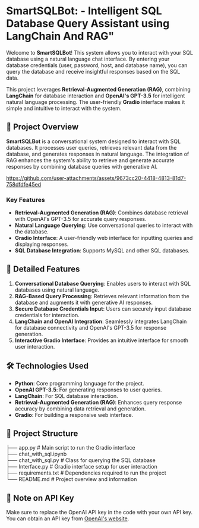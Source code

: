 # **SmartSQLBot**: - Intelligent SQL Database Query Assistant using LangChain And RAG"

Welcome to **SmartSQLBot**! This system allows you to interact with your SQL database using a natural language chat interface. By entering your database credentials (user, password, host, and database name), you can query the database and receive insightful responses based on the SQL data.

This project leverages **Retrieval-Augmented Generation (RAG)**, combining **LangChain** for database interaction and **OpenAI's GPT-3.5** for intelligent natural language processing. The user-friendly **Gradio** interface makes it simple and intuitive to interact with the system.

## 🚀 Project Overview
**SmartSQLBot** is a conversational system designed to interact with SQL databases. It processes user queries, retrieves relevant data from the database, and generates responses in natural language. The integration of RAG enhances the system's ability to retrieve and generate accurate responses by combining database queries with generative AI.


https://github.com/user-attachments/assets/9673cc20-4418-4813-81d7-758dfdfe45ed


### Key Features
- **Retrieval-Augmented Generation (RAG)**: Combines database retrieval with OpenAI's GPT-3.5 for accurate query responses.
- **Natural Language Querying**: Use conversational queries to interact with the database.
- **Gradio Interface**: A user-friendly web interface for inputting queries and displaying responses.
- **SQL Database Integration**: Supports MySQL and other SQL databases.

## 🎯 Detailed Features
1. **Conversational Database Querying**: Enables users to interact with SQL databases using natural language.
2. **RAG-Based Query Processing**: Retrieves relevant information from the database and augments it with generative AI responses.
3. **Secure Database Credentials Input**: Users can securely input database credentials for interaction.
4. **LangChain and OpenAI Integration**: Seamlessly integrates LangChain for database connectivity and OpenAI's GPT-3.5 for response generation.
5. **Interactive Gradio Interface**: Provides an intuitive interface for smooth user interaction.

## 🛠️ Technologies Used
- **Python**: Core programming language for the project.
- **OpenAI GPT-3.5**: For generating responses to user queries.
- **LangChain**: For SQL database interaction.
- **Retrieval-Augmented Generation (RAG)**: Enhances query response accuracy by combining data retrieval and generation.
- **Gradio**: For building a responsive web interface.

## 📂 Project Structure
├── app.py                 # Main script to run the Gradio interface  
├── chat_with_sql.ipynb  
├── chat_with_sql.py       # Class for querying the SQL database  
├── Interface.py           # Gradio interface setup for user interaction  
├── requirements.txt       # Dependencies required to run the project  
└── README.md              # Project overview and information  


## 📝 Note on API Key
Make sure to replace the OpenAI API key in the code with your own API key. You can obtain an API key from [OpenAI's website](https://openai.com).
